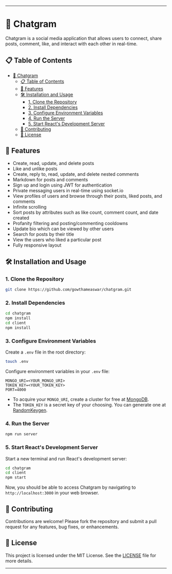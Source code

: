 
---

# 📱 Chatgram

Chatgram is a social media application that allows users to connect, share posts, comment, like, and interact with each other in real-time.

## 📋 Table of Contents

- [📱 Chatgram](#-chatgram)
  - [📋 Table of Contents](#-table-of-contents)
  - [🚀 Features](#-features)
  - [🛠️ Installation and Usage](#️-installation-and-usage)
    - [1. Clone the Repository](#1-clone-the-repository)
    - [2. Install Dependencies](#2-install-dependencies)
    - [3. Configure Environment Variables](#3-configure-environment-variables)
    - [4. Run the Server](#4-run-the-server)
    - [5. Start React's Development Server](#5-start-reacts-development-server)
  - [🤝 Contributing](#-contributing)
  - [📝 License](#-license)

## 🚀 Features

- Create, read, update, and delete posts
- Like and unlike posts
- Create, reply to, read, update, and delete nested comments
- Markdown for posts and comments
- Sign up and login using JWT for authentication
- Private messaging users in real-time using socket.io
- View profiles of users and browse through their posts, liked posts, and comments
- Infinite scrolling
- Sort posts by attributes such as like count, comment count, and date created
- Profanity filtering and posting/commenting cooldowns
- Update bio which can be viewed by other users
- Search for posts by their title
- View the users who liked a particular post
- Fully responsive layout

## 🛠️ Installation and Usage

### 1. Clone the Repository

```bash
git clone https://github.com/gowthameaswar/chatgram.git
```

### 2. Install Dependencies

```bash
cd chatgram
npm install
cd client
npm install
```

### 3. Configure Environment Variables

Create a `.env` file in the root directory:

```bash
touch .env
```

Configure environment variables in your `.env` file:

```
MONGO_URI=<YOUR_MONGO_URI> 
TOKEN_KEY=<YOUR_TOKEN_KEY>
PORT=4000
```

- To acquire your `MONGO_URI`, create a cluster for free at [MongoDB](https://www.mongodb.com/).
- The `TOKEN_KEY` is a secret key of your choosing. You can generate one at [RandomKeygen](https://randomkeygen.com/).

### 4. Run the Server

```bash
npm run server
```

### 5. Start React's Development Server

Start a new terminal and run React's development server:

```bash
cd chatgram
cd client
npm start
```

Now, you should be able to access Chatgram by navigating to `http://localhost:3000` in your web browser.

## 🤝 Contributing

Contributions are welcome! Please fork the repository and submit a pull request for any features, bug fixes, or enhancements.

## 📝 License

This project is licensed under the MIT License. See the [LICENSE](LICENSE) file for more details.

---
